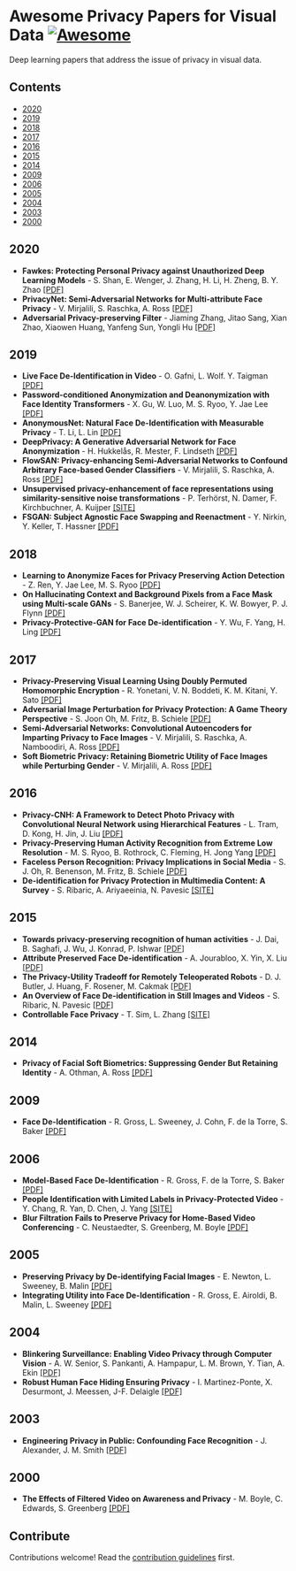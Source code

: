 # Awesome Privacy Papers for Visual Data [![Awesome](https://awesome.re/badge.svg)](https://awesome.re)

Deep learning papers that address the issue of privacy in visual data.


## Contents

- [2020](#2020)
- [2019](#2019)
- [2018](#2018)
- [2017](#2017)
- [2016](#2016)
- [2015](#2015)
- [2014](#2014)
- [2009](#2009)
- [2006](#2006)
- [2005](#2005)
- [2004](#2004)
- [2003](#2003)
- [2000](#2000)


## 2020
- **Fawkes: Protecting Personal Privacy against Unauthorized Deep Learning Models** - S. Shan, E. Wenger, J. Zhang, H. Li, H. Zheng, B. Y. Zhao [[PDF]](https://arxiv.org/abs/2002.08327)
- **PrivacyNet: Semi-Adversarial Networks for Multi-attribute Face Privacy** - V. Mirjalili, S. Raschka, A. Ross [[PDF]](https://arxiv.org/pdf/2001.00561v1.pdf)
- **Adversarial Privacy-preserving Filter** - Jiaming Zhang, Jitao Sang, Xian Zhao, Xiaowen Huang, Yanfeng Sun, Yongli Hu [[PDF]](https://arxiv.org/pdf/2007.12861.pdf)

## 2019
- **Live Face De-Identification in Video** - O. Gafni, L. Wolf. Y. Taigman [[PDF]](https://research.fb.com/wp-content/uploads/2019/10/Live-Face-De-Identification-in-Video.pdf?)
- **Password-conditioned Anonymization and Deanonymization with Face Identity Transformers** - X. Gu, W. Luo, M. S. Ryoo, Y. Jae Lee [[PDF]](https://arxiv.org/abs/1911.11759)
- **AnonymousNet: Natural Face De-Identification with Measurable Privacy** - T. Li, L. Lin [[PDF]](https://arxiv.org/pdf/1904.12620.pdf)
- **DeepPrivacy: A Generative Adversarial Network for Face Anonymization** - H. Hukkelås, R. Mester, F. Lindseth [[PDF]](https://arxiv.org/abs/1909.04538)
- **FlowSAN: Privacy-enhancing Semi-Adversarial Networks to Confound Arbitrary Face-based Gender Classifiers** - V. Mirjalili, S. Raschka, A. Ross [[PDF]](https://arxiv.org/abs/1905.01388)
- **Unsupervised privacy-enhancement of face representations using similarity-sensitive noise transformations** - P. Terhörst, N. Damer, F. Kirchbuchner, A. Kuijper [[SITE]](https://link.springer.com/article/10.1007/s10489-019-01432-5)
- **FSGAN: Subject Agnostic Face Swapping and Reenactment** - Y. Nirkin, Y. Keller, T. Hassner [[PDF]](https://arxiv.org/pdf/1908.05932.pdf)

## 2018
- **Learning to Anonymize Faces for Privacy Preserving Action Detection** - Z. Ren, Y. Jae Lee, M. S. Ryoo [[PDF]](https://arxiv.org/abs/1803.11556)
- **On Hallucinating Context and Background Pixels from a Face Mask using Multi-scale GANs** - S. Banerjee, W. J. Scheirer, K. W. Bowyer, P. J. Flynn [[PDF]](https://arxiv.org/abs/1811.07104)
- **Privacy-Protective-GAN for Face De-identification** - Y. Wu, F. Yang, H. Ling [[PDF]](https://arxiv.org/abs/1806.08906)

## 2017
- **Privacy-Preserving Visual Learning Using Doubly Permuted Homomorphic Encryption** - R. Yonetani, V. N. Boddeti, K. M. Kitani, Y. Sato [[PDF]](https://arxiv.org/abs/1704.02203)
- **Adversarial Image Perturbation for Privacy Protection: A Game Theory Perspective** - S. Joon Oh, M. Fritz, B. Schiele [[PDF]](https://arxiv.org/pdf/1703.09471.pdf)
- **Semi-Adversarial Networks: Convolutional Autoencoders for Imparting Privacy to Face Images** - V. Mirjalili, S. Raschka, A. Namboodiri, A. Ross [[PDF]](https://arxiv.org/abs/1712.00321)
- **Soft Biometric Privacy: Retaining Biometric Utility of Face Images while Perturbing Gender** - V. Mirjalili, A. Ross [[PDF]](https://www.cse.msu.edu/~rossarun/pubs/MirjaliliRossSoftBiometricPrivacy_IJCB2017.pdf)

## 2016
- **Privacy-CNH: A Framework to Detect Photo Privacy with Convolutional Neural Network using Hierarchical Features** - L. Tram, D. Kong, H. Jin, J. Liu [[PDF]](https://www.aaai.org/ocs/index.php/AAAI/AAAI16/paper/view/12232)
- **Privacy-Preserving Human Activity Recognition from Extreme Low Resolution** - M. S. Ryoo, B. Rothrock, C. Fleming, H. Jong Yang [[PDF]](https://arxiv.org/abs/1604.03196)
- **Faceless Person Recognition: Privacy Implications in Social Media** - S. J. Oh, R. Benenson, M. Fritz, B. Schiele [[PDF]](https://arxiv.org/abs/1607.08438)
- **De-identification for Privacy Protection in Multimedia Content: A Survey** - S. Ribaric, A. Ariyaeeinia, N. Pavesic [[SITE]](https://www.sciencedirect.com/science/article/abs/pii/S0923596516300856?via%3Dihub)

## 2015
- **Towards privacy-preserving recognition of human activities** - J. Dai, B. Saghafi, J. Wu, J. Konrad, P. Ishwar [[PDF]](http://people.bu.edu/bsk/PDFs/Saghafi_ICIP15_Preprint.pdf)
- **Attribute Preserved Face De-identification** - A. Jourabloo, X. Yin, X. Liu [[PDF]](https://www.cse.msu.edu/~liuxm/publication/Jourabloo_Yin_Liu_ICB2015.pdf)
- **The Privacy-Utility Tradeoff for Remotely Teleoperated Robots** - D. J. Butler, J. Huang, F. Rosener, M. Cakmak [[PDF]](https://www.franziroesner.com/pdf/privacy-hri2014.pdf)
- **An Overview of Face De-identification in Still Images and Videos** - S. Ribaric, N. Pavesic [[PDF]](https://bib.irb.hr/datoteka/760727.deid1.pdf)
- **Controllable Face Privacy** - T. Sim, L. Zhang [[SITE]](https://ieeexplore.ieee.org/document/7285018)

## 2014
- **Privacy of Facial Soft Biometrics: Suppressing Gender But Retaining Identity** - A. Othman, A. Ross [[PDF]](https://www.cse.msu.edu/~rossarun/pubs/OthmanRossGenderPrivacy_ECCVW2014.pdf)

## 2009
- **Face De-Identification** - R. Gross, L. Sweeney, J. Cohn, F. de la Torre, S. Baker [[PDF]](http://www.cs.cmu.edu/~ftorre/web_page/humansensing.cs.cmu.edu/projects/facede/facede.pdf)

## 2006
- **Model-Based Face De-Identification** - R. Gross, F. de la Torre, S. Baker [[PDF]](http://citeseerx.ist.psu.edu/viewdoc/download?doi=10.1.1.67.7230&rep=rep1&type=pdf)
- **People Identification with Limited Labels in Privacy-Protected Video** - Y. Chang, R. Yan, D. Chen, J. Yang [[SITE]](https://ieeexplore.ieee.org/document/4036772)
- **Blur Filtration Fails to Preserve Privacy for Home-Based Video Conferencing** - C. Neustaedter, S. Greenberg, M. Boyle [[PDF]](http://citeseerx.ist.psu.edu/viewdoc/download?doi=10.1.1.217.4382&rep=rep1&type=pdf)

## 2005
- **Preserving Privacy by De-identifying Facial Images** - E. Newton, L. Sweeney, B. Malin [[PDF]](https://dataprivacylab.org/dataprivacy/projects/video/CMU-CS-03-119-300dpi.pdf)
- **Integrating Utility into Face De-Identification** - R. Gross, E. Airoldi, B. Malin, L. Sweeney [[PDF]](https://dataprivacylab.org/dataprivacy/projects/videoutility/paper1.pdf)

## 2004
- **Blinkering Surveillance: Enabling Video Privacy through Computer Vision** - A. W. Senior, S. Pankanti, A. Hampapur, L. M. Brown, Y. Tian, A. Ekin [[PDF]](https://pdfs.semanticscholar.org/3cf0/3f69609f9df60ef92c6e5406a4fbb9a64f4b.pdf?_ga=2.63855599.1576871921.1583322155-1842655110.1582890310)
- **Robust Human Face Hiding Ensuring Privacy** - I. Martinez-Ponte, X. Desurmont, J. Meessen, J-F. Delaigle [[PDF]](https://pdfs.semanticscholar.org/7a2f/e57446022c47e5b8e4d9d02790970cb0290d.pdf?_ga=2.173496163.1576871921.1583322155-1842655110.1582890310)

## 2003
- **Engineering Privacy in Public: Confounding Face Recognition** - J. Alexander, J. M. Smith [[PDF]](https://repository.upenn.edu/cgi/viewcontent.cgi?article=1196&context=cis_papers)

## 2000
- **The Effects of Filtered Video on Awareness and Privacy** - M. Boyle, C. Edwards, S. Greenberg [[PDF]](http://grouplab.cpsc.ucalgary.ca/grouplab/uploads/Publications/Publications/2000-FilteredVideo.Report2000-657-09.pdf)


## Contribute

Contributions welcome! Read the [contribution guidelines](contributing.md) first.